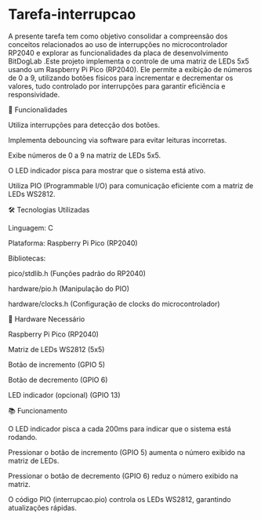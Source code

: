 # Tarefa-interrupcao
A presente tarefa tem como objetivo consolidar a compreensão dos conceitos relacionados ao uso de interrupções no microcontrolador RP2040 e explorar as funcionalidades da placa de desenvolvimento BitDogLab .Este projeto implementa o controle de uma matriz de LEDs 5x5 usando um Raspberry Pi Pico (RP2040). Ele permite a exibição de números de 0 a 9, utilizando botões físicos para incrementar e decrementar os valores, tudo controlado por interrupções para garantir eficiência e responsividade.

📌 Funcionalidades

Utiliza interrupções para detecção dos botões.

Implementa debouncing via software para evitar leituras incorretas.

Exibe números de 0 a 9 na matriz de LEDs 5x5.

O LED indicador pisca para mostrar que o sistema está ativo.

Utiliza PIO (Programmable I/O) para comunicação eficiente com a matriz de LEDs WS2812.

🛠 Tecnologias Utilizadas

Linguagem: C

Plataforma: Raspberry Pi Pico (RP2040)

Bibliotecas:

pico/stdlib.h (Funções padrão do RP2040)

hardware/pio.h (Manipulação do PIO)

hardware/clocks.h (Configuração de clocks do microcontrolador)

🏰 Hardware Necessário

Raspberry Pi Pico (RP2040)

Matriz de LEDs WS2812 (5x5)

Botão de incremento (GPIO 5)

Botão de decremento (GPIO 6)

LED indicador (opcional) (GPIO 13)

📚 Funcionamento

O LED indicador pisca a cada 200ms para indicar que o sistema está rodando.

Pressionar o botão de incremento (GPIO 5) aumenta o número exibido na matriz de LEDs.

Pressionar o botão de decremento (GPIO 6) reduz o número exibido na matriz.

O código PIO (interrupcao.pio) controla os LEDs WS2812, garantindo atualizações rápidas.
